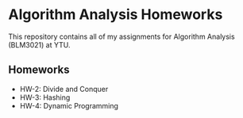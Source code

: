# Algorithm Analysis Homeworks

This repository contains all of my assignments for Algorithm Analysis (BLM3021) at YTU.

## Homeworks

- HW-2: Divide and Conquer
- HW-3: Hashing
- HW-4: Dynamic Programming
